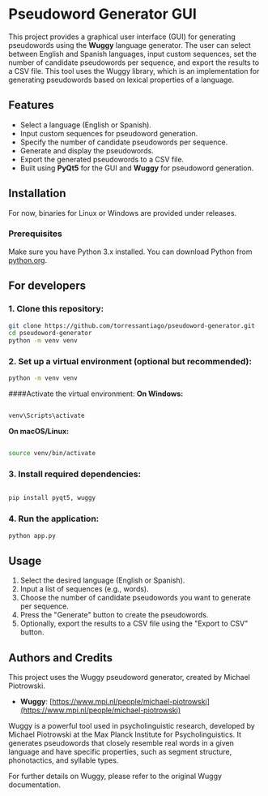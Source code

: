 # Pseudoword Generator GUI

This project provides a graphical user interface (GUI) for generating pseudowords using the **Wuggy** language generator. The user can select between English and Spanish languages, input custom sequences, set the number of candidate pseudowords per sequence, and export the results to a CSV file. This tool uses the Wuggy library, which is an implementation for generating pseudowords based on lexical properties of a language.

## Features

- Select a language (English or Spanish).
- Input custom sequences for pseudoword generation.
- Specify the number of candidate pseudowords per sequence.
- Generate and display the pseudowords.
- Export the generated pseudowords to a CSV file.
- Built using **PyQt5** for the GUI and **Wuggy** for pseudoword generation.

## Installation

For now, binaries for Linux or Windows are provided under releases.

### Prerequisites

Make sure you have Python 3.x installed. You can download Python from [python.org](https://www.python.org/).

## For developers
### 1. Clone this repository:

```bash
git clone https://github.com/torressantiago/pseudoword-generator.git
cd pseudoword-generator
python -m venv venv
```
### 2. Set up a virtual environment (optional but recommended):
```bash
python -m venv venv
```
####Activate the virtual environment:
**On Windows:**

```bash

venv\Scripts\activate
```
**On macOS/Linux:**

```bash

source venv/bin/activate
```
### 3. Install required dependencies:
```bash

pip install pyqt5, wuggy
```
### 4. Run the application:
```bash
python app.py
```

## Usage
1. Select the desired language (English or Spanish).
2. Input a list of sequences (e.g., words).
3. Choose the number of candidate pseudowords you want to generate per sequence.
4. Press the "Generate" button to create the pseudowords.
5. Optionally, export the results to a CSV file using the "Export to CSV" button.

## Authors and Credits
This project uses the Wuggy pseudoword generator, created by Michael Piotrowski.

- **Wuggy**: [https://www.mpi.nl/people/michael-piotrowski](https://www.mpi.nl/people/michael-piotrowski)

Wuggy is a powerful tool used in psycholinguistic research, developed by Michael Piotrowski at the Max Planck Institute for Psycholinguistics. It generates pseudowords that closely resemble real words in a given language and have specific properties, such as segment structure, phonotactics, and syllable types.

For further details on Wuggy, please refer to the original Wuggy documentation.
